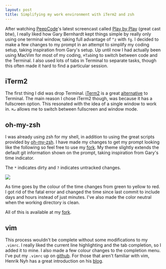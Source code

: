 ```yaml
---
layout: post
title: Simplifying my work environment with iTerm2 and zsh
---
```


After watching [PeepCode](http://www.peepcode.com)'s latest screencast called [Play by Play](http://peepcode.com/products/play-by-play-bernhardt) (great cast btw), I really liked how Gary Bernhardt kept things simple by really only using one terminal window, taking full advantage of `^z` with `fg`. I decided to make a few changes to my prompt in an attempt to simplify my coding setup, taking inspiration from Gary's setup. Up until now I had actually been using MacVim for most of my coding, `⌘Tab`ing to switch between code and the Terminal. I also used lots of tabs in Terminal to separate tasks, though this often made it hard to find a particular session.

## iTerm2

The first thing I did was drop Terminal. [iTerm2](http://code.google.com/p/iterm2/) is a great [alternative](http://sites.google.com/site/iterm2home/iterm2-vs-terminal-app) to Terminal. The main reason I chose iTerm2 though, was because it has a fullscreen option. This resonated with the idea of a single window to work in. `⌘↵` allows me to switch between fullscreen and window mode.

## oh-my-zsh

I was already using zsh for my shell, in addition to using the great scripts provided by [oh-my-zsh](https://github.com/robbyrussell/oh-my-zsh). I have made my changes to get my prompt looking like the following so feel free to use my [fork](https://github.com/Soliah/oh-my-zsh). My theme slightly extends the default git information shown on the prompt, taking inspiration from Gary's time indicator. 

The `*` indicates dirty and `?` indicates untracked changes.

<img class="img-responsive" src="http://f.cl.ly/items/410l461G1e0g3F3X3q3E/Image%202013.09.02%208%3A53%3A08%20PM.png" />

As time goes by the colour of the time changes from green to yellow to red. I got rid of the fatal error and changed the time since last commit to include days and hours instead of just minutes. I've also made the color neutral when the working directory is clean.

All of this is available at my [fork](https://github.com/Soliah/oh-my-zsh).

## vim

This process wouldn't be complete without some modifications to my `.vimrc`. I really liked the current line highlighting and the tab completion, so I added it to mine. I also made a few colour changes to the completion menu. I've put my `.vimrc` up on [github](https://github.com/Soliah/dotfiles). For those that aren't familiar with vim, Henrik Nyh has a great introduction on his [blog](http://henrik.nyh.se/2011/01/textmate-to-vim-with-training-wheels).
